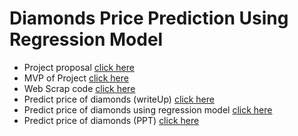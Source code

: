 # Diamonds Price Prediction Using Regression Model


- Project proposal [ click here ](https://github.com/emanalshehrii/LinearRegression_diamonds__price_prediction/blob/main/Proposal_diamonds_price_prediction.md)
- MVP of Project [click here](https://github.com/emanalshehrii/diamonds_price_prediction_using_LinearRegression/blob/main/MVP_Diamonds%20(2).md)
- Web Scrap code [click here](https://github.com/emanalshehrii/diamonds_price_prediction_using_LinearRegression/blob/main/data/Diamonds_webscrap.ipynb)
-  Predict price of diamonds (writeUp) [click here](https://github.com/emanalshehrii/diamonds_price_prediction_using_LinearRegression/blob/main/write_up_diamonds.md)
- Predict price of diamonds using regression model [click here](https://github.com/emanalshehrii/diamonds_price_prediction_using_LinearRegression/blob/main/Diamonds_price_regression.ipynb)
- Predict price of diamonds (PPT) [click here](https://github.com/emanalshehrii/diamonds_price_prediction_using_LinearRegression/blob/main/diamonds_preice_prediction.pdf)
